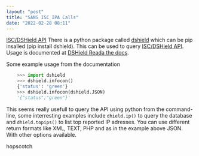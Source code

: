 ```yaml
---
layout: "post"
title: "SANS ISC IPA Calls"
date: "2022-02-28 08:11"
---
```

[ISC/DSHield API](https://isc.sans.edu/api/)
There is a python package called [dshield](https://pypi.org/project/dshield/) which can be pip insalled (pip install dshield). This can be used to query [ISC/DSHield API](https://isc.sans.edu/api/). Usage is documented at [DSHield Reada the docs](https://dshield.readthedocs.io/en/latest/).

Some example usage from the documentation
```python
    >>> import dshield
    >>> dshield.infocon()
    {'status': 'green'}
    >>> dshield.infocon(dshield.JSON)
    '{"status";"green"}'
```
This seems really usefull to query the API using python from the command-line, some interresting examples include `dhield.ip()` to query the database and `dhield.topips()` to list top reported IP adresses. You can use different return formats like XML, TEXT, PHP and as in the example above JSON. With other options available.


hopscotch
